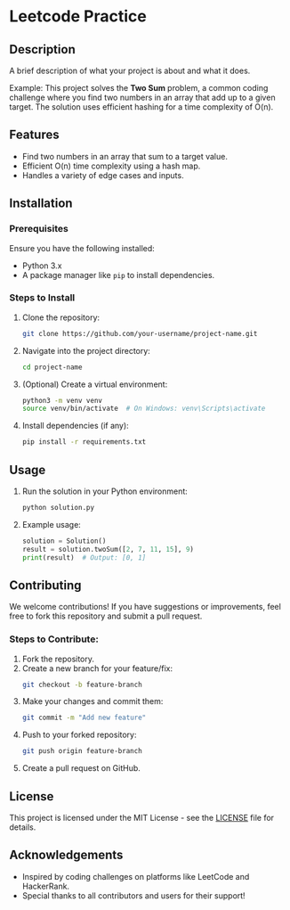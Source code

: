# Leetcode Practice

## Description

A brief description of what your project is about and what it does.

Example:
This project solves the **Two Sum** problem, a common coding challenge where you find two numbers in an array that add up to a given target. The solution uses efficient hashing for a time complexity of O(n).

## Features

- Find two numbers in an array that sum to a target value.
- Efficient O(n) time complexity using a hash map.
- Handles a variety of edge cases and inputs.

## Installation

### Prerequisites

Ensure you have the following installed:

- Python 3.x
- A package manager like `pip` to install dependencies.

### Steps to Install

1. Clone the repository:
    ```bash
    git clone https://github.com/your-username/project-name.git
    ```

2. Navigate into the project directory:
    ```bash
    cd project-name
    ```

3. (Optional) Create a virtual environment:
    ```bash
    python3 -m venv venv
    source venv/bin/activate  # On Windows: venv\Scripts\activate
    ```

4. Install dependencies (if any):
    ```bash
    pip install -r requirements.txt
    ```

## Usage

1. Run the solution in your Python environment:
    ```bash
    python solution.py
    ```

2. Example usage:
    ```python
    solution = Solution()
    result = solution.twoSum([2, 7, 11, 15], 9)
    print(result)  # Output: [0, 1]
    ```

## Contributing

We welcome contributions! If you have suggestions or improvements, feel free to fork this repository and submit a pull request.

### Steps to Contribute:

1. Fork the repository.
2. Create a new branch for your feature/fix:
    ```bash
    git checkout -b feature-branch
    ```
3. Make your changes and commit them:
    ```bash
    git commit -m "Add new feature"
    ```
4. Push to your forked repository:
    ```bash
    git push origin feature-branch
    ```
5. Create a pull request on GitHub.

## License

This project is licensed under the MIT License - see the [LICENSE](LICENSE) file for details.

## Acknowledgements

- Inspired by coding challenges on platforms like LeetCode and HackerRank.
- Special thanks to all contributors and users for their support!

